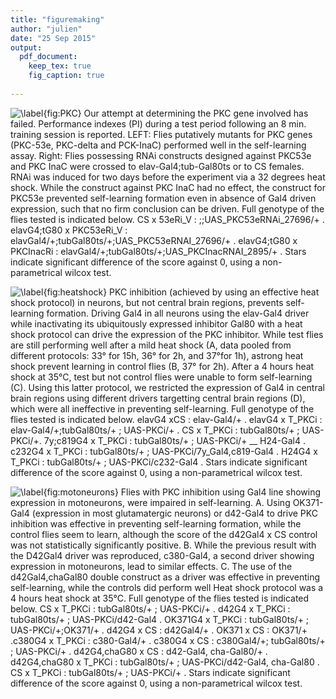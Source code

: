 ```yaml
---
title: "figuremaking"
author: "julien"
date: "25 Sep 2015"
output:
  pdf_document:
    keep_tex: true
    fig_caption: true
    
---
```







![ \label{fig:PKC} Our attempt at determining the PKC gene involved has failed. Performance indexes (PI) during a test period following an 8 min. training session is reported. LEFT: Flies putatively mutants for PKC genes (PKC-53e, PKC-delta and PCK-InaC) performed well in the self-learning assay. Right: Flies possessing RNAi constructs designed against PKC53e and PKC InaC were crossed to elav-Gal4;tub-Gal80ts or to CS females. RNAi was induced for two days before the experiment via a 32 degrees heat shock. While the construct against PKC InaC had no effect, the construct for PKC53e prevented self-learning formation even in absence of Gal4 driven expression, such that no firm conclusion can be driven. Full genotype of the flies tested is indicated below.  CS  x 53eRi_V : ;;UAS_PKC53eRNAi_27696/+ . elavG4;tG80  x  PKC53eRi_V : elavGal4/+;tubGal80ts/+;UAS_PKC53eRNAI_27696/+ . elavG4;tG80  x  PKCInacRi : elavGal4/+;tubGal80ts/+;UAS_PKCInacRNAI_2895/+ . Stars indicate significant difference of the score against 0, using a non-parametrical wilcox test.](figure/unnamed-chunk-2-1.png) 

![\label{fig:heatshock} PKC inhibition (achieved by using an effective heat shock protocol) in neurons, but not central brain regions, prevents self-learning formation. Driving Gal4 in all neurons using the elav-Gal4 driver while inactivating its ubiquitously expressed inhibitor Gal80 with a heat shock protocol can drive the expression of the PKC inhibitor. While test flies are still performing well after a mild heat shock (A, data pooled from different protocols: 33° for 15h, 36° for 2h, and 37°for 1h),  astrong heat shock prevent learning in control flies (B, 37° for 2h). After a 4 hours heat shock at 35°C, test but not control flies were unable to form self-learning (C). Using this latter protocol, we restricted the expression of Gal4 in central brain regions using different drivers targetting central brain regions (D), which were all ineffective in preventing self-learning. Full genotype of the flies tested is indicated below.  elavG4  xCS : elav-Gal4/+ . elavG4  x T_PKCi : elav-Gal4/+;tubGal80ts/+ ; UAS-PKCi/+ . CS  x T_PKCi : tubGal80ts/+ ; UAS-PKCi/+. 7y;c819G4  x T_PKCi : tubGal80ts/+ ; UAS-PKCi/+ __ H24-Gal4 . c232G4  x T_PKCi : tubGal80ts/+ ; UAS-PKCi/7y_Gal4,c819-Gal4 . H24G4  x T_PKCi : tubGal80ts/+ ; UAS-PKCi/c232-Gal4 . Stars indicate significant difference of the score against 0, using a non-parametrical wilcox test.](figure/unnamed-chunk-3-1.png) 

![\label{fig:motoneurons} Flies with PKC inhibition using Gal4 line showing expression in motoneurons, were impaired in self-learning. A. Using OK371-Gal4 (expression in most glutamatergic neurons) or d42-Gal4 to drive PKC inhibition was effective in preventing self-learning formation, while the control flies seem to learn, although the score of the d42Gal4 x CS control was not statistically significantly positive. B. While the previous result with the D42Gal4 driver was reproduced, c380-Gal4, a second driver showing expression in motoneurons, lead to similar effects. C. The use of the d42Gal4,chaGal80 double construct as a driver was effective in preventing self-learning, while the controls did perform well Heat shock protocol was a 4 hours heat shock at 35°C. Full genotype of the flies tested is indicated below.  CS  x T_PKCi : tubGal80ts/+ ; UAS-PKCi/+ . d42G4  x T_PKCi : tubGal80ts/+ ; UAS-PKCi/d42-Gal4 . OK371G4  x T_PKCi : tubGal80ts/+ ; UAS-PKCi/+;OK371/+ . d42G4  x CS : d42Gal4/+ . OK371  x CS : OK371/+ .c380G4  x T_PKCi : c380-Gal4/+ . c380G4  x CS : c380Gal4/+; tubGal80ts/+ ; UAS-PKCi/+ . d42G4,chaG80  x CS : d42-Gal4, cha-Gal80/+ . d42G4,chaG80  x T_PKCi : tubGal80ts/+ ; UAS-PKCi/d42-Gal4, cha-Gal80 . CS  x T_PKCi : tubGal80ts/+ ; UAS-PKCi/+ . Stars indicate significant difference of the score against 0, using a non-parametrical wilcox test.](figure/unnamed-chunk-4-1.png) 




